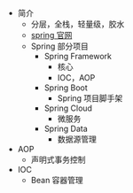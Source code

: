 - 简介
	- 分层，全栈，轻量级，胶水
	- [spring 官网](https://spring.io)
	- Spring 部分项目
		- Spring Framework
			- 核心
			- IOC，AOP
		- Spring Boot
			- Spring 项目脚手架
		- Spring Cloud
			- 微服务
		- Spring Data
			- 数据源管理
- AOP
	- 声明式事务控制
- IOC
	- Bean 容器管理